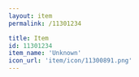 ```yaml
---
layout: item
permalink: /11301234

title: Item
id: 11301234
item_name: 'Unknown'
icon_url: 'item/icon/11300891.png'
---
```

